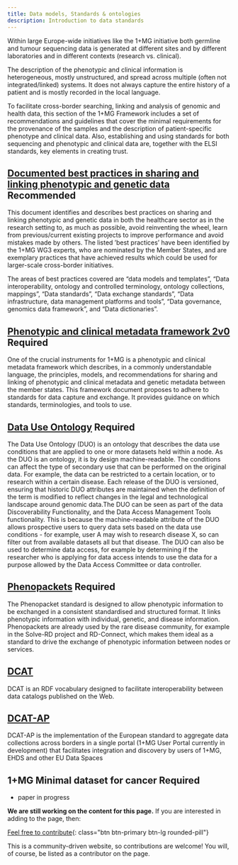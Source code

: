 ```yaml
---
title: Data models, Standards & ontologies
description: Introduction to data standards
---
```


Within large Europe-wide initiatives like the 1+MG initiative both germline and tumour sequencing data is generated at different sites and by different laboratories and in different contexts (research vs. clinical).

The description of the phenotypic and clinical information is heterogeneous, mostly unstructured, and spread across multiple (often not integrated/linked) systems. It does not always capture the entire history of a patient and is mostly recorded in the local language.

To facilitate cross-border searching, linking and analysis of genomic and health data, this section of the 1+MG Framework includes a set of recommendations and guidelines that cover the minimal requirements for the provenance of the samples and the description of patient-specific phenotype and clinical data. Also, establishing and using standards for both sequencing and phenotypic and clinical data are, together with the ELSI standards, key elements in creating trust.

## [Documented best practices in sharing and linking phenotypic and genetic data](https://zenodo.org/record/7342855) <span class="badge badge-dark">Recommended<i class="fa-solid fa-thumbs-up"></i></span>
This document identifies and describes best practices on sharing and linking phenotypic and genetic data in both the healthcare sector as in the research setting to, as much as possible, avoid reinventing the wheel, learn from previous/current existing projects to improve performance and avoid mistakes made by others. The listed ’best practices’ have been identified by the 1+MG WG3 experts, who are nominated by the Member States, and are exemplary practices that have achieved results which could be used for larger-scale cross-border initiatives.

The areas of best practices covered are “data models and templates”, “Data interoperability, ontology and controlled terminology, ontology collections, mappings”, “Data standards”, “Data exchange standards”, “Data infrastructure, data management platforms and tools”, “Data governance, genomics data framework”, and “Data dictionaries”.

## [Phenotypic and clinical metadata framework 2v0](https://zenodo.org/record/7554481) <span class="badge badge-warning">Required<i class="fa-sharp fa-regular fa-star"></i></span>
One of the crucial instruments for 1+MG is a phenotypic and clinical metadata framework which describes, in a commonly understandable language, the principles, models, and recommendations for sharing and linking of phenotypic and clinical metadata and genetic metadata between the member states.  This framework document proposes to adhere to standards for data capture and exchange.  It provides guidance on which standards, terminologies, and tools to use.  

## [Data Use Ontology](https://www.ga4gh.org/product/data-use-ontology-duo/) <span class="badge badge-warning">Required<i class="fa-sharp fa-regular fa-star"></i></span>
The Data Use Ontology (DUO) is an ontology that describes the data use conditions that are applied to one or more datasets held within a node. As the DUO is an ontology, it is by design machine-readable. The conditions can affect the type of secondary use that can be performed on the original data. For example, the data can be restricted to a certain location, or to research within a certain disease. Each release of the DUO is versioned, ensuring that historic DUO attributes are maintained when the definition of the term is modified to reflect changes in the legal and technological landscape around genomic data.The DUO can be seen as part of the data Discoverability Functionality, and the Data Access Management Tools functionality. This is because the machine-readable attribute of the DUO allows prospective users to query data sets based on the data use conditions - for example, user A may wish to research disease X, so can filter out from available datasets all but that disease. The DUO can also be used to determine data access, for example by determining if the researcher who is applying for data access intends to use the data for a purpose allowed by the Data Access Committee or data controller.

## [Phenopackets](https://www.ga4gh.org/product/phenopackets/) <span class="badge badge-warning">Required<i class="fa-sharp fa-regular fa-star"></i></span>
The Phenopacket standard is designed to allow phenotypic information to be exchanged in a consistent standardised and structured format. It links phenotypic information with individual, genetic, and disease information. Phenopackets are already used by the rare disease community, for example in the Solve-RD project and RD-Connect, which makes them ideal as a standard to drive the exchange of phenotypic information between nodes or services.

## [DCAT](https://www.w3.org/TR/vocab-dcat-3/)
DCAT is an RDF vocabulary designed to facilitate interoperability between data catalogs published on the Web.

## [DCAT-AP](https://joinup.ec.europa.eu/collection/semantic-interoperability-community-semic/solution/dcat-application-profile-data-portals-europe/release/11)
DCAT-AP is the implementation of the European standard to aggregate data collections across borders in a single portal (1+MG User Portal currently in development) that facilitates integration and discovery by users of 1+MG, EHDS and other EU Data Spaces


## 1+MG Minimal dataset for cancer <span class="badge badge-warning">Required<i class="fa-sharp fa-regular fa-star"></i></span> 
* paper in progress



**We are still working on the content for this page.** If you are interested in adding to the page, then:

[Feel free to contribute](how_to_contribute){: class="btn btn-primary btn-lg rounded-pill"}

This is a community-driven website, so contributions are welcome! You will, of course, be listed as a contributor on the page.